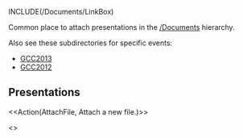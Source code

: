 INCLUDE(/Documents/LinkBox)

Common place to attach presentations in the [/Documents](/Documents) hierarchy.

Also see these subdirectories for specific events:

* [GCC2013](GCC2013)
* [GCC2012](GCC2012)

## Presentations

<<Action(AttachFile, Attach a new file.)>>

<<AttachList>>
